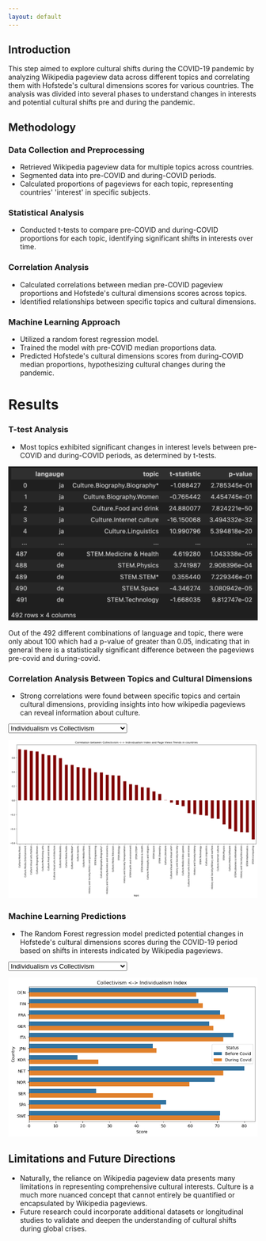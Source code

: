 ```yaml
---
layout: default
---
```


## Introduction
This step aimed to explore cultural shifts during the COVID-19 pandemic by analyzing Wikipedia pageview data across different topics and correlating them with Hofstede's cultural dimensions scores for various countries. The analysis was divided into several phases to understand changes in interests and potential cultural shifts pre and during the pandemic.

## Methodology
### Data Collection and Preprocessing

- Retrieved Wikipedia pageview data for multiple topics across countries.
- Segmented data into pre-COVID and during-COVID periods.
- Calculated proportions of pageviews for each topic, representing countries' 'interest' in specific subjects.

### Statistical Analysis
- Conducted t-tests to compare pre-COVID and during-COVID proportions for each topic, identifying significant shifts in interests over time.

### Correlation Analysis
- Calculated correlations between median pre-COVID pageview proportions and Hofstede's cultural dimensions scores across topics.
- Identified relationships between specific topics and cultural dimensions.

### Machine Learning Approach
- Utilized a random forest regression model.
- Trained the model with pre-COVID median proportions data.
- Predicted Hofstede's cultural dimensions scores from during-COVID median proportions, hypothesizing cultural changes during the pandemic.

# Results
### T-test Analysis
- Most topics exhibited significant changes in interest levels between pre-COVID and during-COVID periods, as determined by t-tests.
<p id='idv_corr' align='center' style="display: block;" >
<img src="images/hofstede/t_test.png" alt="t_test"/>
</p>
Out of the 492 different combinations of language and topic, there were only about 100 which had a p-value of greater than 0.05, indicating that in general there is a statistically significant difference between the pageviews pre-covid and during-covid.


### Correlation Analysis Between Topics and Cultural Dimensions
- Strong correlations were found between specific topics and certain cultural dimensions, providing insights into how wikipedia pageviews can reveal information about culture.
<label for="map_select"></label>
<select id="correlation_selection">
    <option value = "map_idv_corr" selected="selected">Individualism vs Collectivism</option>
    <option value = "map_ivr_corr">Indulgence vs Restraint</option>
    <option value = "map_ltowvs_corr">Long Term vs Short Term Orientation</option>
    <option value = "map_mas_corr">Masculinity vs Femininity</option>
    <option value = "map_pdi_corr">Power Distance Index</option>
    <option value = "map_uai_corr">Uncertainty Avoidance Index</option>
</select>

<p id='idv_corr' align='center' style="display: block;" >
<img src="images/hofstede/idv_correlation.png" alt="idv_correlation"/>
</p>

<p id='ivr_corr' align='center' style="display: none;" >
<img src="images/hofstede/ivr_correlation.png" alt="ivr_correlation"/>
</p>

<p id='ltowvs_corr' align='center' style="display: none;" >
<img src="images/hofstede/ltowvs_correlation.png" alt="ltowvs_correlation"/>
</p>

<p id='mas_corr' align='center' style="display: none;" >
<img src="images/hofstede/mas_correlation.png" alt="mas_correlation"/>
</p>

<p id='map_uai_corr' align='center' style="display: none;" >
<img src="images/hofstede/uai_correlation.png" alt="uai_correlation"/>
</p>

### Machine Learning Predictions
- The Random Forest regression model predicted potential changes in Hofstede's cultural dimensions scores during the COVID-19 period based on shifts in interests indicated by Wikipedia pageviews.

<label for="map_select"></label>
<select id="covid_selection">
    <option value="map_idv_covid" selected="selected">Individualism vs Collectivism</option>
    <option value="map_ivr_covid">Indulgence vs Restraint</option>
    <option value="map_ltowvs_covid">Long Term vs Short Term Orientation</option>
    <option value="map_mas_covid">Masculinity vs Femininity</option>
    <option value="map_pdi_covid">Power Distance Index</option>
    <option value="map_uai_covid">Uncertainty Avoidance Index</option>
</select>

<p id='idv_covid' align='center' style="display: block;">
    <img src="images/hofstede/idv_covid.png" alt="idv_covid" />
</p>

<p id='ivr_covid' align='center' style="display: none;">
    <img src="images/hofstede/ivr_covid.png" alt="ivr_covid" />
</p>

<p id='ltowvs_covid' align='center' style="display: none;">
    <img src="images/hofstede/ltowvs_covid.png" alt="ltowvs_covid" />
</p>

<p id='mas_covid' align='center' style="display: none;">
    <img src="images/hofstede/mas_covid.png" alt="mas_covid" />
</p>

<p id='uai_covid' align='center' style="display: none;">
    <img src="images/hofstede/uai_covid.png" alt="uai_covid" />
</p>

## Limitations and Future Directions
- Naturally, the reliance on Wikipedia pageview data presents many limitations in representing comprehensive cultural interests. Culture is a much more nuanced concept that cannot entirely be quantified or encapsulated by Wikipedia pageviews. 
- Future research could incorporate additional datasets or longitudinal studies to validate and deepen the understanding of cultural shifts during global crises.

<script src='javascript.js'></script>